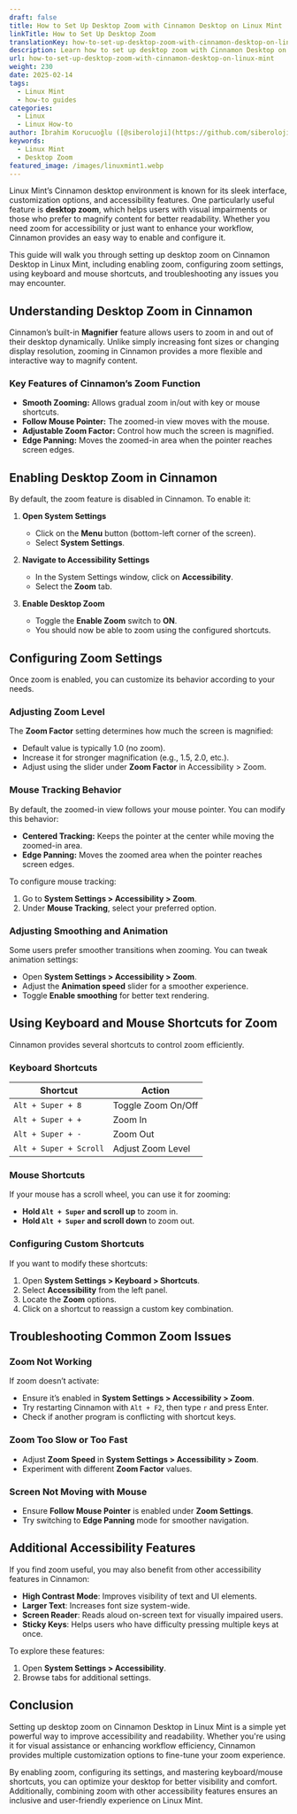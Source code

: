 ```yaml
---
draft: false
title: How to Set Up Desktop Zoom with Cinnamon Desktop on Linux Mint
linkTitle: How to Set Up Desktop Zoom
translationKey: how-to-set-up-desktop-zoom-with-cinnamon-desktop-on-linux-mint
description: Learn how to set up desktop zoom with Cinnamon Desktop on Linux Mint.
url: how-to-set-up-desktop-zoom-with-cinnamon-desktop-on-linux-mint
weight: 230
date: 2025-02-14
tags:
  - Linux Mint
  - how-to guides
categories:
  - Linux
  - Linux How-to
author: İbrahim Korucuoğlu ([@siberoloji](https://github.com/siberoloji))
keywords:
  - Linux Mint
  - Desktop Zoom
featured_image: /images/linuxmint1.webp
---
```

Linux Mint’s Cinnamon desktop environment is known for its sleek interface, customization options, and accessibility features. One particularly useful feature is **desktop zoom**, which helps users with visual impairments or those who prefer to magnify content for better readability. Whether you need zoom for accessibility or just want to enhance your workflow, Cinnamon provides an easy way to enable and configure it.

This guide will walk you through setting up desktop zoom on Cinnamon Desktop in Linux Mint, including enabling zoom, configuring zoom settings, using keyboard and mouse shortcuts, and troubleshooting any issues you may encounter.

## Understanding Desktop Zoom in Cinnamon

Cinnamon’s built-in **Magnifier** feature allows users to zoom in and out of their desktop dynamically. Unlike simply increasing font sizes or changing display resolution, zooming in Cinnamon provides a more flexible and interactive way to magnify content.

### Key Features of Cinnamon’s Zoom Function

- **Smooth Zooming:** Allows gradual zoom in/out with key or mouse shortcuts.
- **Follow Mouse Pointer:** The zoomed-in view moves with the mouse.
- **Adjustable Zoom Factor:** Control how much the screen is magnified.
- **Edge Panning:** Moves the zoomed-in area when the pointer reaches screen edges.

## Enabling Desktop Zoom in Cinnamon

By default, the zoom feature is disabled in Cinnamon. To enable it:

1. **Open System Settings**
   - Click on the **Menu** button (bottom-left corner of the screen).
   - Select **System Settings**.

2. **Navigate to Accessibility Settings**
   - In the System Settings window, click on **Accessibility**.
   - Select the **Zoom** tab.

3. **Enable Desktop Zoom**
   - Toggle the **Enable Zoom** switch to **ON**.
   - You should now be able to zoom using the configured shortcuts.

## Configuring Zoom Settings

Once zoom is enabled, you can customize its behavior according to your needs.

### Adjusting Zoom Level

The **Zoom Factor** setting determines how much the screen is magnified:

- Default value is typically 1.0 (no zoom).
- Increase it for stronger magnification (e.g., 1.5, 2.0, etc.).
- Adjust using the slider under **Zoom Factor** in Accessibility > Zoom.

### Mouse Tracking Behavior

By default, the zoomed-in view follows your mouse pointer. You can modify this behavior:

- **Centered Tracking:** Keeps the pointer at the center while moving the zoomed-in area.
- **Edge Panning:** Moves the zoomed area when the pointer reaches screen edges.

To configure mouse tracking:

1. Go to **System Settings > Accessibility > Zoom**.
2. Under **Mouse Tracking**, select your preferred option.

### Adjusting Smoothing and Animation

Some users prefer smoother transitions when zooming. You can tweak animation settings:

- Open **System Settings > Accessibility > Zoom**.
- Adjust the **Animation speed** slider for a smoother experience.
- Toggle **Enable smoothing** for better text rendering.

## Using Keyboard and Mouse Shortcuts for Zoom

Cinnamon provides several shortcuts to control zoom efficiently.

### Keyboard Shortcuts

| Shortcut               | Action                   |
|------------------------|-------------------------|
| `Alt + Super + 8`      | Toggle Zoom On/Off      |
| `Alt + Super + +`      | Zoom In                 |
| `Alt + Super + -`      | Zoom Out                |
| `Alt + Super + Scroll` | Adjust Zoom Level       |

### Mouse Shortcuts

If your mouse has a scroll wheel, you can use it for zooming:

- **Hold `Alt + Super` and scroll up** to zoom in.
- **Hold `Alt + Super` and scroll down** to zoom out.

### Configuring Custom Shortcuts

If you want to modify these shortcuts:

1. Open **System Settings > Keyboard > Shortcuts**.
2. Select **Accessibility** from the left panel.
3. Locate the **Zoom** options.
4. Click on a shortcut to reassign a custom key combination.

## Troubleshooting Common Zoom Issues

### Zoom Not Working

If zoom doesn’t activate:

- Ensure it’s enabled in **System Settings > Accessibility > Zoom**.
- Try restarting Cinnamon with `Alt + F2`, then type `r` and press Enter.
- Check if another program is conflicting with shortcut keys.

### Zoom Too Slow or Too Fast

- Adjust **Zoom Speed** in **System Settings > Accessibility > Zoom**.
- Experiment with different **Zoom Factor** values.

### Screen Not Moving with Mouse

- Ensure **Follow Mouse Pointer** is enabled under **Zoom Settings**.
- Try switching to **Edge Panning** mode for smoother navigation.

## Additional Accessibility Features

If you find zoom useful, you may also benefit from other accessibility features in Cinnamon:

- **High Contrast Mode**: Improves visibility of text and UI elements.
- **Larger Text**: Increases font size system-wide.
- **Screen Reader**: Reads aloud on-screen text for visually impaired users.
- **Sticky Keys**: Helps users who have difficulty pressing multiple keys at once.

To explore these features:

1. Open **System Settings > Accessibility**.
2. Browse tabs for additional settings.

## Conclusion

Setting up desktop zoom on Cinnamon Desktop in Linux Mint is a simple yet powerful way to improve accessibility and readability. Whether you're using it for visual assistance or enhancing workflow efficiency, Cinnamon provides multiple customization options to fine-tune your zoom experience.

By enabling zoom, configuring its settings, and mastering keyboard/mouse shortcuts, you can optimize your desktop for better visibility and comfort. Additionally, combining zoom with other accessibility features ensures an inclusive and user-friendly experience on Linux Mint.

